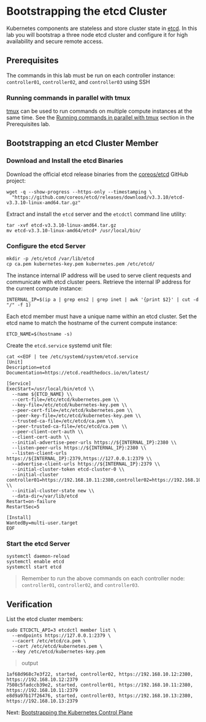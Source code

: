 # Bootstrapping the etcd Cluster

Kubernetes components are stateless and store cluster state in [etcd](https://github.com/coreos/etcd). In this lab you will bootstrap a three node etcd cluster and configure it for high availability and secure remote access.

## Prerequisites

The commands in this lab must be run on each controller instance: `controller01`, `controller02`, and `controller03` using SSH

### Running commands in parallel with tmux

[tmux](https://github.com/tmux/tmux/wiki) can be used to run commands on multiple compute instances at the same time. See the [Running commands in parallel with tmux](01-prerequisites.md#running-commands-in-parallel-with-tmux) section in the Prerequisites lab.

## Bootstrapping an etcd Cluster Member

### Download and Install the etcd Binaries

Download the official etcd release binaries from the [coreos/etcd](https://github.com/coreos/etcd) GitHub project:

```
wget -q --show-progress --https-only --timestamping \
  "https://github.com/coreos/etcd/releases/download/v3.3.10/etcd-v3.3.10-linux-amd64.tar.gz"
```

Extract and install the `etcd` server and the `etcdctl` command line utility:

```
tar -xvf etcd-v3.3.10-linux-amd64.tar.gz
mv etcd-v3.3.10-linux-amd64/etcd* /usr/local/bin/
```

### Configure the etcd Server

```
mkdir -p /etc/etcd /var/lib/etcd
cp ca.pem kubernetes-key.pem kubernetes.pem /etc/etcd/
```

The instance internal IP address will be used to serve client requests and communicate with etcd cluster peers. Retrieve the internal IP address for the current compute instance:

```
INTERNAL_IP=$(ip a | grep ens2 | grep inet | awk '{print $2}' | cut -d "/" -f 1)
```

Each etcd member must have a unique name within an etcd cluster. Set the etcd name to match the hostname of the current compute instance:

```
ETCD_NAME=$(hostname -s)
```

Create the `etcd.service` systemd unit file:

```
cat <<EOF | tee /etc/systemd/system/etcd.service
[Unit]
Description=etcd
Documentation=https://etcd.readthedocs.io/en/latest/

[Service]
ExecStart=/usr/local/bin/etcd \\
  --name ${ETCD_NAME} \\
  --cert-file=/etc/etcd/kubernetes.pem \\
  --key-file=/etc/etcd/kubernetes-key.pem \\
  --peer-cert-file=/etc/etcd/kubernetes.pem \\
  --peer-key-file=/etc/etcd/kubernetes-key.pem \\
  --trusted-ca-file=/etc/etcd/ca.pem \\
  --peer-trusted-ca-file=/etc/etcd/ca.pem \\
  --peer-client-cert-auth \\
  --client-cert-auth \\
  --initial-advertise-peer-urls https://${INTERNAL_IP}:2380 \\
  --listen-peer-urls https://${INTERNAL_IP}:2380 \\
  --listen-client-urls https://${INTERNAL_IP}:2379,https://127.0.0.1:2379 \\
  --advertise-client-urls https://${INTERNAL_IP}:2379 \\
  --initial-cluster-token etcd-cluster-0 \\
  --initial-cluster controller01=https://192.168.10.11:2380,controller02=https://192.168.10.12:2380,controller03=https://192.168.10.13:2380 \\
  --initial-cluster-state new \\
  --data-dir=/var/lib/etcd
Restart=on-failure
RestartSec=5

[Install]
WantedBy=multi-user.target
EOF
```

### Start the etcd Server

```
systemctl daemon-reload
systemctl enable etcd
systemctl start etcd
```

> Remember to run the above commands on each controller node: `controller01`, `controller02`, and `controller03`.

## Verification

List the etcd cluster members:

```
sudo ETCDCTL_API=3 etcdctl member list \
  --endpoints https://127.0.0.1:2379 \
  --cacert /etc/etcd/ca.pem \
  --cert /etc/etcd/kubernetes.pem \
  --key /etc/etcd/kubernetes-key.pem
```

> output

```
1af68d968c7e3f22, started, controller02, https://192.168.10.12:2380, https://192.168.10.12:2379
7508c5fadccb39e2, started, controller01, https://192.168.10.11:2380, https://192.168.10.11:2379
e8d9a97b17f26476, started, controller03, https://192.168.10.13:2380, https://192.168.10.13:2379
```

Next: [Bootstrapping the Kubernetes Control Plane](08-bootstrapping-kubernetes-controllers.md)
